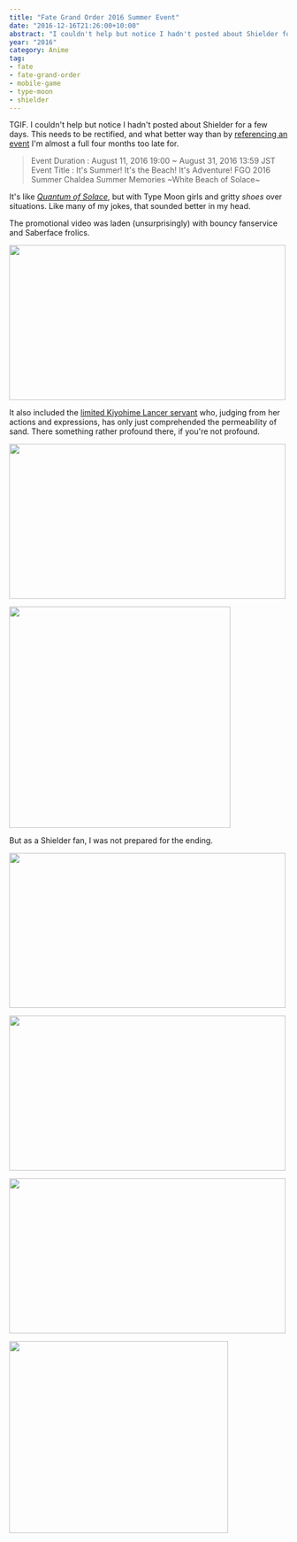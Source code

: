 ```yaml
---
title: "Fate Grand Order 2016 Summer Event"
date: "2016-12-16T21:26:00+10:00"
abstract: "I couldn't help but notice I hadn't posted about Shielder for a few days"
year: "2016"
category: Anime
tag:
- fate
- fate-grand-order
- mobile-game
- type-moon
- shielder
---
```

TGIF. I couldn't help but notice I hadn't posted about Shielder for a few days. This needs to be rectified, and what better way than by [referencing an event] I'm almost a full four months too late for.

> Event Duration : August 11, 2016 19:00 ~ August 31, 2016 13:59 JST  
> Event Title : It's Summer! It's the Beach! It's Adventure! FGO 2016  
> Summer Chaldea Summer Memories ~White Beach of Solace~

It's like *[Quantum of Solace]*, but with Type Moon girls and gritty *shoes* over situations. Like many of my jokes, that sounded better in my head.

The promotional video was laden (unsurprisingly) with bouncy fanservice and Saberface frolics.

<p><img src="https://rubenerd.com/files/2016/fgo-summer04.jpg" alt="" style="width:500px; height:280px;" srcset="https://rubenerd.com/files/2016/fgo-summer04.jpg 1x, https://rubenerd.com/files/2016/fgo-summer04@2x.jpg 2x" /></p>

It also included the [limited Kiyohime Lancer servant] who, judging from her actions and expressions, has only just comprehended the permeability of sand. There something rather profound there, if you're not profound.

<p><img src="https://rubenerd.com/files/2016/fgo-summer01.jpg" alt="" style="width:500px; height:280px;" srcset="https://rubenerd.com/files/2016/fgo-summer01.jpg 1x, https://rubenerd.com/files/2016/fgo-summer01@2x.jpg 2x" /></p>

<p><img src="https://rubenerd.com/files/2016/servant_details_07_xc92z@2x.png" alt="" style="width:400px; height:400px;" /></p>

But as a Shielder fan, I was not prepared for the ending. 

<p><img src="https://rubenerd.com/files/2016/fgo-summer03.jpg" alt="" style="width:500px; height:280px;" srcset="https://rubenerd.com/files/2016/fgo-summer03.jpg 1x, https://rubenerd.com/files/2016/fgo-summer03@2x.jpg 2x" /></p>

<p><img src="https://rubenerd.com/files/2016/fgo-summer05.jpg" alt="" style="width:500px; height:280px;" srcset="https://rubenerd.com/files/2016/fgo-summer05.jpg 1x, https://rubenerd.com/files/2016/fgo-summer05@2x.jpg 2x" /></p>

<p><img src="https://rubenerd.com/files/2016/fgo-summer02.jpg" alt="" style="width:500px; height:280px;" srcset="https://rubenerd.com/files/2016/fgo-summer02.jpg 1x, https://rubenerd.com/files/2016/fgo-summer02@2x.jpg 2x" /></p>

<p><img src="https://rubenerd.com/files/2016/defigard5000.jpg" alt="" style="width:396px; height:347px;" srcset="https://rubenerd.com/files/2016/defigard5000.jpg 1x, https://rubenerd.com/files/2016/defigard5000@2x.jpg 2x" /></p>

[referencing an event]: http://fategrandorder.wikia.com/wiki/FGO_2016_Summer_Event
[Quantum of Solace]: https://rubenerd.com/should-daniel-craig-be-bond/
[limited Kiyohime Lancer servant]: http://fategrandorder.wikia.com/wiki/Kiyohime_(Lancer)

